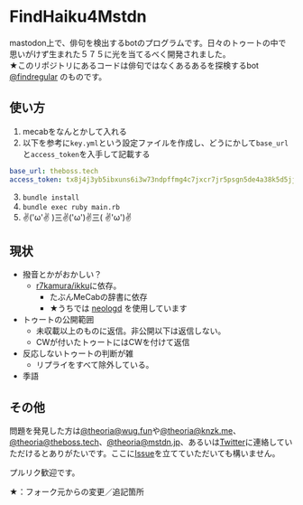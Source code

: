 # FindHaiku4Mstdn
mastodon上で、俳句を検出するbotのプログラムです。日々のトゥートの中で思いがけず生まれた５７５に光を当てるべく開発されました。  
★このリポジトリにあるコードは俳句ではなくあるあるを探検するbot [@findregular](https://theboss.tech/@findregular) のものです。

## 使い方
1. mecabをなんとかして入れる
2. 以下を参考に`key.yml`という設定ファイルを作成し、どうにかして`base_url`と`access_token`を入手して記載する
```key.yml
base_url: theboss.tech
access_token: tx8j4j3yb5ibxuns6i3w73ndpffmg4c7jxcr7jr5psgn5de4a38k5d5jjc4tsir8
```
3. `bundle install`
4. `bundle exec ruby main.rb`
5.  ✌('ω'✌ )三✌('ω')✌三( ✌'ω')✌

## 現状
- 撥音とかがおかしい？
  - [r7kamura/ikku](https://github.com/r7kamura/ikku)に依存。
    - たぶんMeCabの辞書に依存
    - ★うちでは [neologd](https://github.com/neologd/mecab-ipadic-neologd) を使用しています
- トゥートの公開範囲
  - 未収載以上のものに返信。非公開以下は返信しない。
  - CWが付いたトゥートにはCWを付けて返信
- 反応しないトゥートの判断が雑
  - リプライをすべて除外している。
- 季語

## その他
問題を発見した方は[@theoria@wug.fun](https://wug.fun/@theoria)や[@theoria@knzk.me](https://knzk.me/@theoria)、[@theoria@theboss.tech](https://theboss.tech/@theoria)、[@theoria@mstdn.jp](https://mstdn.jp/@theoria)、あるいは[Twitter](https://twitter.com/_theoria)に連絡していただけるとありがたいです。ここに[Issue](https://github.com/theoria24/FindHaiku4Mstdn/issues/new)を立てていただいても構いません。

プルリク歓迎です。

★：フォーク元からの変更／追記箇所
